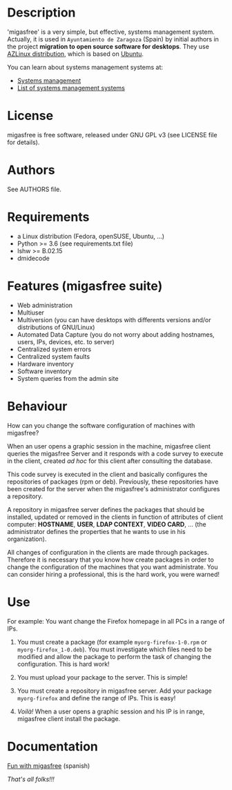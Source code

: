 Description
===========

'migasfree' is a very simple, but effective, systems management system. Actually, it is used in `Ayuntamiento de Zaragoza` (Spain) by initial authors in the project **migration to open source software for desktops**. They use [AZLinux distribution](http://zaragozaciudad.net/azlinux), which is based on [Ubuntu](http://www.ubuntu.com/).

You can learn about systems management systems at:

* [Systems management](http://en.wikipedia.org/wiki/Systems_management)
* [List of systems management systems](http://en.wikipedia.org/wiki/List_of_systems_management_systems)


License
=======

migasfree is free software, released under GNU GPL v3 (see LICENSE file for details).


Authors
=======

See AUTHORS file.


Requirements
============

* a Linux distribution (Fedora, openSUSE, Ubuntu, ...)
* Python >= 3.6 (see requirements.txt file)
* lshw >= B.02.15
* dmidecode


Features (migasfree suite)
==========================

* Web administration
* Multiuser
* Multiversion (you can have desktops with differents versions and/or distributions of GNU/Linux)
* Automated Data Capture (you do not worry about adding hostnames, users, IPs, devices, etc. to server)
* Centralized system errors
* Centralized system faults
* Hardware inventory
* Software inventory
* System queries from the admin site


Behaviour
=========

How can you change the software configuration of machines with migasfree?

When an user opens a graphic session in the machine, migasfree client queries the migasfree Server and it responds with a code survey to execute in the client, created *ad hoc* for this client after consulting the database.

This code survey is executed in the client and basically configures the repositories of packages (rpm or deb). Previously, these repositories have been created for the server when the migasfree's administrator configures a repository.

A repository in migasfree server defines the packages that should be installed, updated or removed in the clients in function of attributes of client computer: **HOSTNAME**, **USER**, **LDAP CONTEXT**, **VIDEO CARD**, ... (the administrator defines the properties that he wants to use in his organization).

All changes of configuration in the clients are made through packages. Therefore it is necessary that you know how create packages in order to change the configuration of the machines that you want administrate. You can consider hiring a professional, this is the hard work, you were warned!


Use
===

For example: You want change the Firefox homepage in all PCs in a range of IPs.

1. You must create a package (for example `myorg-firefox-1-0.rpm` or `myorg-firefox_1-0.deb`). You must investigate which files need to be modified and allow the package to perform the task of changing the configuration. This is hard work!

2. You must upload your package to the server. This is simple!

3. You must create a repository in migasfree server. Add your package `myorg-firefox` and define the range of IPs. This is easy!

4. *Voilà!* When a user opens a graphic session and his IP is in range, migasfree client install the package.


Documentation
=============

[Fun with migasfree](http://fun-with-migasfree.readthedocs.org/) (spanish)


*That's all folks!!!*
